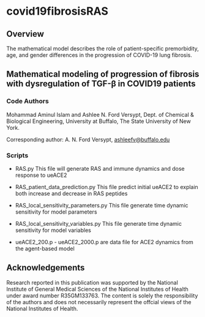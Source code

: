 # covid19fibrosisRAS

## Overview 
The mathematical model describes the role of patient-specific premorbidity, age, and gender differences in the progression of COVID-19 lung fibrosis.

## Mathematical modeling of progression of fibrosis with dysregulation of TGF-β in COVID19 patients

### Code Authors
Mohammad Aminul Islam and Ashlee N. Ford Versypt, 
Dept. of Chemical & Biological Engineering,
University at Buffalo, The State University of New York.

Corresponding author: A. N. Ford Versypt, ashleefv@buffalo.edu

### Scripts

* RAS.py This file will generate RAS and immune dynamics and dose response to ueACE2

* RAS_patient_data_prediction.py This file predict initial ueACE2 to explain both increase and decrease in RAS peptides

* RAS_local_sensitivity_parameters.py This file generate time dynamic sensitivity for model parameters

* RAS_local_sensitivity_variables.py This file generate time dynamic sensitivity for model variables

* ueACE2_200.p - ueACE2_2000.p are data file for ACE2 dynamics from the agent-based model

## Acknowledgements
Research reported in this publication was supported by the National Institute of General Medical Sciences of the National Institutes of Health under award number R35GM133763. The content is solely the responsibility of the authors and does not necessarily represent the offcial views of the National Institutes of Health.
